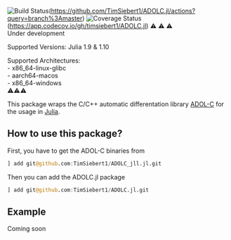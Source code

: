 ![Build Status](https://github.com/TimSiebert1/ADOLC.jl/actions/workflows/ci.yml/badge.svg)(https://github.com/TimSiebert1/ADOLC.jl/actions?query=branch%3Amaster)
![Coverage Status](https://codecov.io/github/TimSiebert1/ADOLC.jl/coverage.svg?branch=master)(https://app.codecov.io/gh/timsiebert1/ADOLC.jl)
:warning: :warning: :warning:  
Under development
  
Supported Versions: Julia 1.9 & 1.10  

  
Supported Architectures:  
    - x86_64-linux-glibc   
    - aarch64-macos  
    - x86_64-windows  
:warning::warning::warning:
  
This package wraps the C/C++ automatic differentation library [ADOL-C](https://github.com/coin-or/ADOL-C) for the usage in [Julia](https://julialang.org/). 
## How to use this package?
First, you have to get the ADOL-C binaries from
```julia
] add git@github.com:TimSiebert1/ADOLC_jll.jl.git
```
Then you can add the ADOLC.jl package 
```julia 
] add git@github.com:TimSiebert1/ADOLC.jl.git
```


## Example
Coming soon

